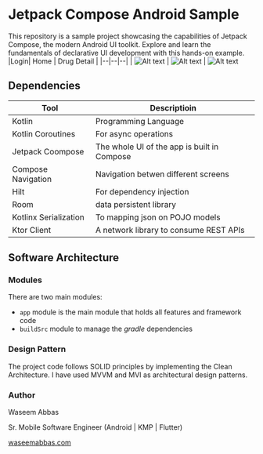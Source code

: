 # Jetpack Compose Android Sample
This repository is a sample project showcasing the capabilities of Jetpack Compose, the modern Android UI toolkit. Explore and learn the fundamentals of declarative UI development with this hands-on example.
|Login| Home | Drug Detail |
|--|--|--|
| ![Alt text](/screenshots/login.webp?raw=true) | ![Alt text](/screenshots/home.webp?raw=true) | ![Alt text](/screenshots/drug_detail.webp?raw=true)
## Dependencies
|Tool| Descriptioin |
|--|--|
| Kotlin | Programming Language |
| Kotlin Coroutines | For async operations |
| Jetpack Coompose | The whole UI of the app is built in Compose |
| Compose Navigation | Navigation betwen different screens |
| Hilt | For dependency injection |
| Room | data persistent library |
| Kotlinx Serialization | To mapping json on POJO models |
| Ktor Client | A network library to consume REST APIs |
## Software Architecture 
### Modules
There are two main modules: 
- `app` module is the main module that holds all features and framework code 
- `buildSrc` module to manage the *gradle* dependencies 
### Design Pattern
The project code follows SOLID principles by implementing the Clean Architecture. 
I have used MVVM and MVI as architectural design patterns. 
### Author
Waseem Abbas 

Sr. Mobile Software Engineer (Android | KMP | Flutter) 

[waseemabbas.com](https://waseemabbas.com)
